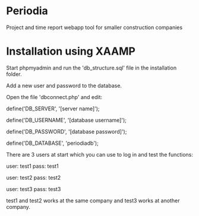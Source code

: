 # Periodia
Project and time report webapp tool for smaller construction companies

# Installation using XAAMP
Start phpmyadmin and run the 'db_structure.sql' file in the installation folder.

Add a new user and password to the database.

Open the file 'dbconnect.php' and edit:

  define('DB_SERVER',   '[server name]');

  define('DB_USERNAME', '[database username]');

  define('DB_PASSWORD', '[database password]');

  define('DB_DATABASE', 'periodiadb');

There are 3 users at start which you can use to log in and test the functions:

  user: test1
  pass: test1

  user: test2
  pass: test2

  user: test3
  pass: test3

test1 and test2 works at the same company and test3 works at another company.
